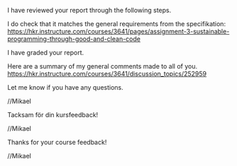 I have reviewed your report through the following steps.

I do check that it matches the general requirements from the specifikation:
https://hkr.instructure.com/courses/3641/pages/assignment-3-sustainable-programming-through-good-and-clean-code

I have graded your report.

Here are a summary of my general comments made to all of you.
https://hkr.instructure.com/courses/3641/discussion_topics/252959

Let me know if you have any questions.

//Mikael



Tacksam för din kursfeedback!

//Mikael

Thanks for your course feedback!

//Mikael
